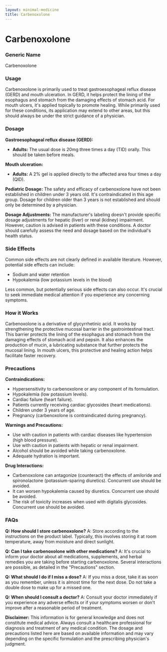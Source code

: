 ```yaml
---
layout: minimal-medicine
title: Carbenoxolone
---
```


# Carbenoxolone
### Generic Name
Carbenoxolone

### Usage
Carbenoxolone is primarily used to treat gastroesophageal reflux disease (GERD) and mouth ulceration.  In GERD, it helps protect the lining of the esophagus and stomach from the damaging effects of stomach acid. For mouth ulcers, it's applied topically to promote healing.  While primarily used for these conditions, its application may extend to other areas, but this should always be under the strict guidance of a physician.

### Dosage

**Gastroesophageal reflux disease (GERD):**

* **Adults:** The usual dose is 20mg three times a day (TID) orally.  This should be taken before meals.

**Mouth ulceration:**

* **Adults:**  A 2% gel is applied directly to the affected area four times a day (QID).


**Pediatric Dosage:**  The safety and efficacy of carbenoxolone have not been established in children under 3 years old.  It's contraindicated in this age group.  Dosage for children older than 3 years is not established and should only be determined by a physician.

**Dosage Adjustments:** The manufacturer's labeling doesn't provide specific dosage adjustments for hepatic (liver) or renal (kidney) impairment.  However, caution is advised in patients with these conditions.  A doctor should carefully assess the need and dosage based on the individual's health status.

### Side Effects

Common side effects are not clearly defined in available literature.  However, potential side effects can include:

* Sodium and water retention
* Hypokalemia (low potassium levels in the blood)

Less common, but potentially serious side effects can also occur.  It's crucial to seek immediate medical attention if you experience any concerning symptoms.

### How it Works

Carbenoxolone is a derivative of glycyrrhetinic acid.  It works by strengthening the protective mucosal barrier in the gastrointestinal tract. This barrier protects the lining of the esophagus and stomach from the damaging effects of stomach acid and pepsin.  It also enhances the production of mucin, a lubricating substance that further protects the mucosal lining.  In mouth ulcers, this protective and healing action helps facilitate faster recovery.

### Precautions

**Contraindications:**

* Hypersensitivity to carbenoxolone or any component of its formulation.
* Hypokalemia (low potassium levels).
* Cardiac failure (heart failure).
* Patients currently receiving cardiac glycosides (heart medications).
* Children under 3 years of age.
* Pregnancy (carbenoxolone is contraindicated during pregnancy).

**Warnings and Precautions:**

* Use with caution in patients with cardiac diseases like hypertension (high blood pressure).
* Use with caution in patients with hepatic or renal impairment.
*  Alcohol should be avoided while taking carbenoxolone.  
* Adequate hydration is important.

**Drug Interactions:**

* Carbenoxolone can antagonize (counteract) the effects of amiloride and spironolactone (potassium-sparing diuretics).  Concurrent use should be avoided.
* It can worsen hypokalemia caused by diuretics.  Concurrent use should be avoided.
*  The risk of toxicity increases when used with digitalis glycosides. Concurrent use should be avoided.

### FAQs

**Q: How should I store carbenoxolone?**
A: Store according to the instructions on the product label. Typically, this involves storing it at room temperature, away from moisture and direct sunlight.

**Q: Can I take carbenoxolone with other medications?**
A:  It's crucial to inform your doctor about all medications, supplements, and herbal remedies you are taking before starting carbenoxolone.  Several interactions are possible, as detailed in the "Precautions" section.

**Q: What should I do if I miss a dose?**
A: If you miss a dose, take it as soon as you remember, unless it is almost time for the next dose. Do not take a double dose to make up for a missed one.

**Q: When should I consult a doctor?**
A: Consult your doctor immediately if you experience any adverse effects or if your symptoms worsen or don't improve after a reasonable period of treatment.


**Disclaimer:**  This information is for general knowledge and does not constitute medical advice. Always consult a healthcare professional for diagnosis and treatment of any medical condition.  The dosage and precautions listed here are based on available information and may vary depending on the specific formulation and the prescribing physician's judgment.
